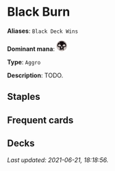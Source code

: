 # Black Burn

**Aliases**: `Black Deck Wins`

**Dominant mana**: <img src="../resources/images/mana/B.png" width="25"/>

**Type**: `Aggro`

**Description**: TODO.

## **Staples**



## **Frequent cards**



## **Decks**



*Last updated: 2021-06-21, 18:18:56.*
